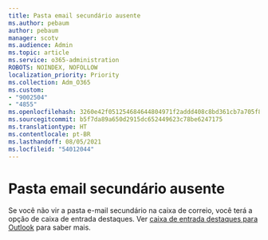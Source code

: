```yaml
---
title: Pasta email secundário ausente
ms.author: pebaum
author: pebaum
manager: scotv
ms.audience: Admin
ms.topic: article
ms.service: o365-administration
ROBOTS: NOINDEX, NOFOLLOW
localization_priority: Priority
ms.collection: Adm_O365
ms.custom:
- "9002504"
- "4855"
ms.openlocfilehash: 3260e42f051254684644804971f2addd408c8bd361cb7a705f8712f5fa0b952e
ms.sourcegitcommit: b5f7da89a650d2915dc652449623c78be6247175
ms.translationtype: HT
ms.contentlocale: pt-BR
ms.lasthandoff: 08/05/2021
ms.locfileid: "54012044"
---
```

# <a name="missing-clutter-folder"></a>Pasta email secundário ausente

Se você não vir a pasta e-mail secundário na caixa de correio, você terá a opção de caixa de entrada destaques. Ver [caixa de entrada destaques para Outlook](https://support.office.com/article/focused-inbox-for-outlook-f445ad7f-02f4-4294-a82e-71d8964e3978) para saber mais.
